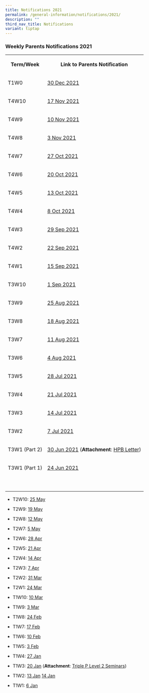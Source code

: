 ```yaml
---
title: Notifications 2021
permalink: /general-information/notifications/2021/
description: ""
third_nav_title: Notifications
variant: tiptap
---
```

<h3><strong>Weekly Parents Notifications 2021</strong></h3>
<table style="minWidth: 50px">
<colgroup>
<col>
<col>
</colgroup>
<tbody>
<tr>
<th rowspan="1" colspan="1">
<p>Term/Week</p>
</th>
<th rowspan="1" colspan="1">
<p><strong>Link to Parents Notification</strong>
</p>
</th>
</tr>
<tr>
<td rowspan="1" colspan="1">
<p>T1W0</p>
</td>
<td rowspan="1" colspan="1">
<p><a href="/files/Notifications/2021/T1W0%20Parents%20notification%20(30%20Dec%202021).pdf" rel="noopener noreferrer nofollow" target="_blank">30 Dec 2021</a>
</p>
</td>
</tr>
<tr>
<td rowspan="1" colspan="1">
<p>T4W10</p>
</td>
<td rowspan="1" colspan="1">
<p><a href="/files/Notifications/2021/T4W10%20Parents%20Notification%20(17Nov%202021).pdf" rel="noopener noreferrer nofollow" target="_blank">17 Nov 2021</a>
</p>
</td>
</tr>
<tr>
<td rowspan="1" colspan="1">
<p>T4W9</p>
</td>
<td rowspan="1" colspan="1">
<p><a href="/files/Notifications/2021/T4W9%20Parents%20Notification%20(10%20Nov%202021).pdf" rel="noopener noreferrer nofollow" target="_blank">10 Nov 2021</a>
</p>
</td>
</tr>
<tr>
<td rowspan="1" colspan="1">
<p>T4W8</p>
</td>
<td rowspan="1" colspan="1">
<p><a href="/files/Notifications/2021/T4W8%20Parents%20Notification%20(3%20Nov%202021).pdf" rel="noopener noreferrer nofollow" target="_blank">3 Nov 2021</a>
</p>
</td>
</tr>
<tr>
<td rowspan="1" colspan="1">
<p>T4W7</p>
</td>
<td rowspan="1" colspan="1">
<p><a href="/files/Notifications/2021/T4W7%20Parents'%20Notification%20(27%20Oct%202021).pdf" rel="noopener noreferrer nofollow" target="_blank">27 Oct 2021</a>
</p>
</td>
</tr>
<tr>
<td rowspan="1" colspan="1">
<p>T4W6</p>
</td>
<td rowspan="1" colspan="1">
<p><a href="/files/Notifications/2021/T4W6%20Parents%20Notification%20(20%20Oct%202021).pdf" rel="noopener noreferrer nofollow" target="_blank">20 Oct 2021</a>
</p>
</td>
</tr>
<tr>
<td rowspan="1" colspan="1">
<p>T4W5</p>
</td>
<td rowspan="1" colspan="1">
<p><a href="/files/Notifications/2021/T4W5%20Parents%20Notification%20(13%20Oct%202021).pdf" rel="noopener noreferrer nofollow" target="_blank">13 Oct 2021</a>
</p>
</td>
</tr>
<tr>
<td rowspan="1" colspan="1">
<p>T4W4</p>
</td>
<td rowspan="1" colspan="1">
<p><a href="/files/Notifications/2021/T4W4%20Parents%20Notification%20(8%20Oct%202021).pdf" rel="noopener noreferrer nofollow" target="_blank">8 Oct 2021</a>
</p>
</td>
</tr>
<tr>
<td rowspan="1" colspan="1">
<p>T4W3</p>
</td>
<td rowspan="1" colspan="1">
<p><a href="/files/Notifications/2021/T4W3%20Parents%20Notification%20(29Sep2021).pdf" rel="noopener noreferrer nofollow" target="_blank">29 Sep 2021</a>
</p>
</td>
</tr>
<tr>
<td rowspan="1" colspan="1">
<p>T4W2</p>
</td>
<td rowspan="1" colspan="1">
<p><a href="/files/Notifications/2021/T4W2%20Parents%20Notification%20(22%20Sep%202021).pdf" rel="noopener noreferrer nofollow" target="_blank">22 Sep 2021</a>
</p>
</td>
</tr>
<tr>
<td rowspan="1" colspan="1">
<p>T4W1</p>
</td>
<td rowspan="1" colspan="1">
<p><a href="/files/Notifications/2021/T4W1%20Parents%20Notification%20(15%20Sep%202021).pdf" rel="noopener noreferrer nofollow" target="_blank">15 Sep 2021</a>
</p>
</td>
</tr>
<tr>
<td rowspan="1" colspan="1">
<p>T3W10</p>
</td>
<td rowspan="1" colspan="1">
<p><a href="/files/Notifications/2021/T3W10%20Parents%20Notification%20(1%20Sep%202021).pdf" rel="noopener noreferrer nofollow" target="_blank">1 Sep 2021</a>
</p>
</td>
</tr>
<tr>
<td rowspan="1" colspan="1">
<p>T3W9</p>
</td>
<td rowspan="1" colspan="1">
<p><a href="/files/Notifications/2021/T3W9%20Parents%20Notification%20(25%20AUG%202021).pdf" rel="noopener noreferrer nofollow" target="_blank">25 Aug 2021</a>
</p>
</td>
</tr>
<tr>
<td rowspan="1" colspan="1">
<p>T3W8</p>
</td>
<td rowspan="1" colspan="1">
<p><a href="/files/Notifications/2021/T3W8%20Parents%20Notification%20(18%20AUG%202021).pdf" rel="noopener noreferrer nofollow" target="_blank">18 Aug 2021</a>
</p>
</td>
</tr>
<tr>
<td rowspan="1" colspan="1">
<p>T3W7</p>
</td>
<td rowspan="1" colspan="1">
<p><a href="/files/Notifications/2021/T3W7%20Parents%20Notification%20(11Aug2021).pdf" rel="noopener noreferrer nofollow" target="_blank">11 Aug 2021</a>
</p>
</td>
</tr>
<tr>
<td rowspan="1" colspan="1">
<p>T3W6</p>
</td>
<td rowspan="1" colspan="1">
<p><a href="/files/Notifications/2021/T3W6%20Parents%20Notification%20(4%20AUG%202021).pdf" rel="noopener noreferrer nofollow" target="_blank">4 Aug 2021</a>
</p>
</td>
</tr>
<tr>
<td rowspan="1" colspan="1">
<p>T3W5</p>
</td>
<td rowspan="1" colspan="1">
<p><a href="/files/Notifications/2021/T3W5%20Parents%20Notification%20(28%20Jul%202021).pdf" rel="noopener noreferrer nofollow" target="_blank">28 Jul 2021</a>
</p>
</td>
</tr>
<tr>
<td rowspan="1" colspan="1">
<p>T3W4</p>
</td>
<td rowspan="1" colspan="1">
<p><a href="/files/Notifications/2021/T3W4%20Parents%20Notification%20(21%20Jul%202021).pdf" rel="noopener noreferrer nofollow" target="_blank">21 Jul 2021</a>
</p>
</td>
</tr>
<tr>
<td rowspan="1" colspan="1">
<p>T3W3</p>
</td>
<td rowspan="1" colspan="1">
<p><a href="/files/Notifications/2021/T3W3%20Parents%20Notification%20(14%20Jul%202021).pdf" rel="noopener noreferrer nofollow" target="_blank">14 Jul 2021</a>
</p>
</td>
</tr>
<tr>
<td rowspan="1" colspan="1">
<p>T3W2</p>
</td>
<td rowspan="1" colspan="1">
<p><a href="/files/Notifications/2021/T3W2%20Parents%20Notification%20(7%20Jul%202021).pdf" rel="noopener noreferrer nofollow" target="_blank">7 Jul 2021</a>
</p>
</td>
</tr>
<tr>
<td rowspan="1" colspan="1">
<p>T3W1 (Part 2)</p>
</td>
<td rowspan="1" colspan="1">
<p><a href="/files/Notifications/2021/T3W1%20Parents%20Notification%20(Part%202).pdf" rel="noopener noreferrer nofollow" target="_blank">30 Jun 2021</a> (<strong>Attachment</strong>:
<a href="/files/Notifications/2021/Phase3HA%20Resumption%20of%20Services_Merged%20Letter%20to%20Primary%20School%20Parents.pdf" rel="noopener noreferrer nofollow" target="_blank">HPB Letter</a>)</p>
</td>
</tr>
<tr>
<td rowspan="1" colspan="1">
<p>T3W1 (Part 1)</p>
</td>
<td rowspan="1" colspan="1">
<p><a href="/files/Notifications/2021/T3W1%20Parents%20Notification%20(Part%201).pdf" rel="noopener noreferrer nofollow" target="_blank">24 Jun 2021</a>
</p>
</td>
</tr>
<tr>
<td rowspan="1" colspan="1">
<p></p>
</td>
<td rowspan="1" colspan="1">
<p></p>
</td>
</tr>
<tr>
<td rowspan="1" colspan="1">
<p></p>
</td>
<td rowspan="1" colspan="1">
<p></p>
</td>
</tr>
</tbody>
</table>
<p></p>
<ul data-tight="true" class="tight">
<li>
<p>T2W10: <a href="/files/Notifications/2021/T2W10%20Parents%20Notification%20(25%20May%202021).pdf" rel="noopener noreferrer nofollow" target="_blank">25 May</a>
</p>
</li>
<li>
<p>T2W9: <a href="/files/Notifications/2021/T2W9%20Parents%20Notification%20(19%20May%202021).pdf" rel="noopener noreferrer nofollow" target="_blank">19 May</a>
</p>
</li>
<li>
<p>T2W8: <a href="/files/Notifications/2021/T2W8%20Parents%20Notification%20(12%20May%202021).pdf" rel="noopener noreferrer nofollow" target="_blank">12 May</a>
</p>
</li>
<li>
<p>T2W7: <a href="/files/Notifications/2021/T2W7%20Parents%20Notification%20(5%20May%202021).pdf" rel="noopener noreferrer nofollow" target="_blank">5 May</a>
</p>
</li>
<li>
<p>T2W6: <a href="/files/Notifications/2021/T2W6%20Parents%20Notification%20(28%20Apr%202021).pdf" rel="noopener noreferrer nofollow" target="_blank">28 Apr</a>
</p>
</li>
<li>
<p>T2W5: <a href="/files/Notifications/2021/T2W5%20Parents%20Notification%20(21%20Apr%202021).pdf" rel="noopener noreferrer nofollow" target="_blank">21 Apr</a>
</p>
</li>
<li>
<p>T2W4: <a href="/files/Notifications/2021/T2W4%20Parents%20notification%20(14%20Apr%202021).pdf" rel="noopener noreferrer nofollow" target="_blank">14 Apr</a>
</p>
</li>
<li>
<p>T2W3: <a href="/files/Notifications/2021/T2W3%20Parents%20notification%20(7%20Apr%202021).pdf" rel="noopener noreferrer nofollow" target="_blank">7 Apr</a>
</p>
</li>
<li>
<p>T2W2: <a href="/files/Notifications/2021/T2W2%20Parents%20notification%20(31%20Mar%202021).pdf" rel="noopener noreferrer nofollow" target="_blank">31 Mar</a>
</p>
</li>
<li>
<p>T2W1: <a href="/files/Notifications/2021/T2W1%20Parents%20notification%20(24%20Mar%202021).pdf" rel="noopener noreferrer nofollow" target="_blank">24 Mar</a>
</p>
</li>
<li>
<p>T1W10: <a href="/files/Notifications/2021/T1W10%20Parents%20notification%20(10%20Mar%202021).pdf" rel="noopener noreferrer nofollow" target="_blank">10 Mar</a>
</p>
</li>
<li>
<p>T1W9: <a href="/files/Notifications/2021/T1W9%20Parents%20Notification%20(3%20Mar%202021).pdf" rel="noopener noreferrer nofollow" target="_blank">3 Mar</a>
</p>
</li>
<li>
<p>T1W8: <a href="/files/Notifications/2021/T1W8%20Parents%20Notification%20(24%20Feb%202021).pdf" rel="noopener noreferrer nofollow" target="_blank">24 Feb</a>
</p>
</li>
<li>
<p>T1W7: <a href="/files/Notifications/2021/T1W7%20Parents%20Notification%20(17%20Feb%202021).pdf" rel="noopener noreferrer nofollow" target="_blank">17 Feb</a>
</p>
</li>
<li>
<p>T1W6: <a href="/files/Notifications/2021/T1W6%20Parents%20Notification%20(10%20Feb%202021)_version%202.pdf" rel="noopener noreferrer nofollow" target="_blank">10 Feb</a>
</p>
</li>
<li>
<p>T1W5: <a href="/files/Notifications/2021/T1W5%20Parents%20Notification%20(3%20Feb%202021).pdf" rel="noopener noreferrer nofollow" target="_blank">3 Feb</a>
</p>
</li>
<li>
<p>T1W4: <a href="/files/Notifications/2021/T1W4%20Parents%20Notification%20(27%20Jan%202021).pdf" rel="noopener noreferrer nofollow" target="_blank">27 Jan</a>
</p>
</li>
<li>
<p>T1W3: <a href="/files/Notifications/2021/T1W3%20Parents%20Notification%20(20%20Jan%202021)_final.pdf" rel="noopener noreferrer nofollow" target="_blank">20 Jan</a> (<strong>Attachment</strong>:
<a href="/files/Notifications/2021/L2%20Seminar%20Infographic%20-%20Run%201.pdf" rel="noopener noreferrer nofollow" target="_blank">Triple P Level 2 Seminars</a>)</p>
</li>
<li>
<p>T1W2: <a href="/files/Notifications/2021/T1W2%20Parents%20Notification%20(13%20JAN%202021).pdf" rel="noopener noreferrer nofollow" target="_blank">13 Jan</a> 
<a href="/files/Notifications/2021/T1W2%20Parents%20Notification%20(14%20JAN%202021).pdf" rel="noopener noreferrer nofollow" target="_blank">14 Jan</a>
</p>
</li>
<li>
<p>T1W1: <a href="/files/Notifications/2021/T1W1%20Parents%20Notification%20(6%20JAN%202021).pdf" rel="noopener noreferrer nofollow" target="_blank">6 Jan</a>
</p>
</li>
</ul>
<p></p>